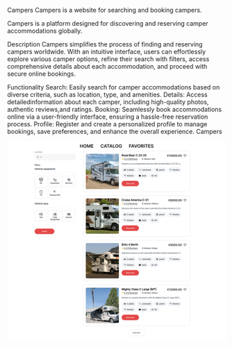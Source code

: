Campers Campers is a website for searching and booking campers.

Campers is a platform designed for discovering and reserving camper
accommodations globally.

Description Campers simplifies the process of finding and reserving campers
worldwide. With an intuitive interface, users can effortlessly explore various
camper options, refine their search with filters, access comprehensive details
about each accommodation, and proceed with secure online bookings.

Functionality Search: Easily search for camper accommodations based on diverse
criteria, such as location, type, and amenities. Details: Access
detailedinformation about each camper, including high-quality photos, authentic
reviews,and ratings. Booking: Seamlessly book accommodations online via a
user-friendly interface, ensuring a hassle-free reservation process. Profile:
Register and create a personalized profile to manage bookings, save preferences,
and enhance the overall experience. Campers

![TCampWheels](./src/assets/images/CampWheels.png)
